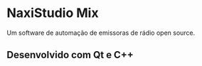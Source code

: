 # NaxiStudio Mix

Um software de automação de emissoras de rádio open source.

## Desenvolvido com Qt e C++
